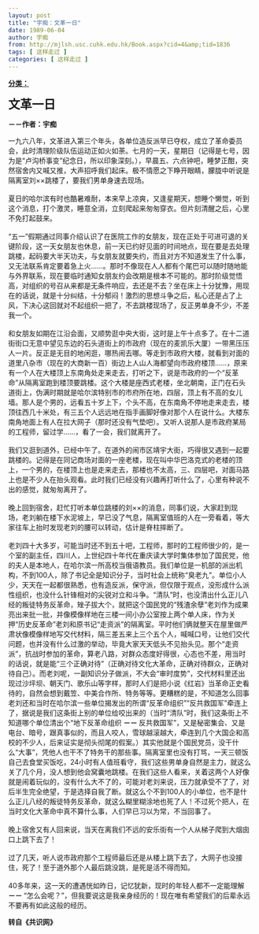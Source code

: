 ```yaml
---
layout: post
title: "宇痴：文革一日"
date: 1989-06-04
author: 宇痴
from: http://mjlsh.usc.cuhk.edu.hk/Book.aspx?cid=4&amp;tid=1836
tags: [ 这样走过 ]
categories: [ 这样走过 ]
---
```


<div style="margin: 15px 10px 10px 0px;">
<div>
<span id="ctl00_ContentPlaceHolder1_chapter1_SubjectLabel" style="font-weight:bold;text-decoration:underline;">
   分类：
  </span>
</div>
<p>
<strong>
<font size="5">
    文革一日
   </font>
</strong>
</p>
<p>
<strong>
   －－作者：宇痴
  </strong>
</p>
<p>
  一九六八年，文革进入第三个年头，各单位造反派早已夺权，成立了革命委员会，此时清理阶级队伍运动正如火如荼。七月的一天，星期日（记得是七号，因为是“卢沟桥事变”纪念日，所以印象深刻。），早晨五、六点钟吧，睡梦正酣，突然宿舍内又喊又推，大声招呼我们起床。极不情愿之下睁开眼睛，朦胧中听说是隔离室刘××跳楼了，要我们男单身速去现场。
  <br/>
<br/>
  夏日的哈尔滨有时也酷暑难耐，本来早上凉爽，又逢星期天，想睡个懒觉，听到这个消息，打个激灵，睡意全消，立刻爬起来匆匆穿衣。但片刻清醒之后，心里不免打起鼓来。
  <br/>
<br/>
  “五一”假期通过同事介绍认识了在医院工作的女朋友，现在正处于可进可退的关键阶段，这一天女朋友也休息，前一天已约好见面的时间地点，现在要是去处理跳楼，起码要大半天功夫，与女朋友就要失约，而且对方不知道发生了什么事，又无法联系肯定要着急上火……。那时不像现在人人都有个尾巴可以随时随地能与外界联系，现在要临时通知女朋友约会改期是根本不可能的。那时阶级觉悟高，对组织的号召从来都是无条件响应，去还是不去？坐在床上十分犹豫，用现在的话说，就是十分纠结，十分郁闷！激烈的思想斗争之后，私心还是占了上风，下决心这回就对不起组织一把了，不去跳楼现场了，反正男单身不少，不差我一个。
  <br/>
<br/>
  和女朋友如期在江沿会面，又顺势逛中央大街，这时是上午十点多了。在十二道街街口无意中望见东边的石头道街上的市政府（现在的麦凯乐大厦）一带黑压压人一片。反正是无目的地闲逛，哪热闹去哪。等走到市政府大楼，就看到对面的道里八杂市（现在的大商新一百）街边上人山人海都望向市政府楼顶……，原来有一个人在大楼顶上东南角处走来走去，打听之下，说是市政府的一个“反革命”从隔离室跑到楼顶要跳楼。这个大楼是座西式老楼，坐北朝南，正门在石头道街上，伪满时期就是哈尔滨特别市的市府所在地，四层，顶上有不高的女儿墙。那人是个男的，远看五十岁上下，个头不高，在东南角不停地走来走去，楼顶往西几十米处，有三五个人远远地在指手画脚好像对那个人在说什么。大楼东南角地面上有人在拉大网子（那时还没有气垫吧）。又听人说那人是市政府某局的工程师，留过学……，看了一会，我们就离开了。
  <br/>
<br/>
  我们又逛到道外，已经中午了。在道外的闹市区靖宇大街，巧得很又遇到一起要跳楼的。记得是在同记商场对面的一座老楼，现在叫中华巴洛克式的老楼的顶上，一个男的，在楼顶上也是走来走去，那楼也不太高，三、四层吧，对面马路上也是不少人在抬头观看。此时我们已经没有兴趣再打听什么了，心里有种说不出的感觉，就匆匆离开了。
  <br/>
<br/>
  晚上回到宿舍，赶忙打听本单位跳楼的刘××的消息，同事们说，大家赶到现场，老刘躺在楼下水泥坡上，早已没了气息，隔离室值班的人在一旁看着，等大家往车上抬时发现老刘的腰可以转动，估计是脊柱摔断了。
  <br/>
<br/>
  老刘四十大多岁，可能当时还不到五十吧，工程师，那时的工程师很少的，是一个室的副主任，四川人，上世纪四十年代在重庆读大学时集体参加了国民党，他的夫人是本地人，在哈尔滨一所高校当俄语教员。我们单位是一机部的派出机构，不到100人，除了书记全是知识分子，当时社会上统称“臭老九”。单位小人少，天天在一起都很熟悉，也有造反派，保守派，但仅限于观点，没形成什么派性组织，也没什么针锋相对的尖锐对立和斗争。“清队”时，也没清出什么正儿八经的叛徒特务反革命，矬子拔大个，就把这个国民党的“残渣余孽”老刘作为成果亮出来批一批，并像模像样地在三楼一间小办公室按上两个单人床，作为关押“历史反革命”老刘和原书记“走资派”的隔离室。平时他们俩就整天在屋里做严肃状像模像样地写交代材料，隔三差五来上三个五个人，喊喊口号，让他们交代问题，也并没有什么过激的举动，毕竟大家天天低头不见抬头见。那个“走资派”，抗战时参加的革命，算老八路，对群众态度好得很，心态也不差，用当时的话说，就是能“三个正确对待”（正确对待文化大革命，正确对待群众，正确对待自己）。而老刘呢，一副知识分子做派，不大会“审时度势”，交代材料里还出现过沙坪坝、朝天门、歌乐山等字样，那时人们是把小说《红岩》当革命正史看待的，自然会想到戴笠、中美合作所、特务等等。更糟糕的是，不知道怎么回事老刘还和当时在哈尔滨一些单位揭发出的所谓“反革命组织”“反共救国军”牵连上了，据说是我们这条街上别的单位给咬出来的（当时“清队”时，我们这条街上不知道哪个单位清出个“地下反革命组织
  <strong>
   －－
  </strong>
  反共救国军”，又是秘密集会、又是电台、暗号，跟真事似的，而且人咬人，雪球越滚越大，牵连到几个大国企和高校的不少人，后来证实是彻头彻尾的假案。）其实他就是个国民党员，没干什么“大事”，凭他人也干不了特务干的那些事。隔离室里也没有打骂，一天三顿饭自己去食堂买饭吃，24小时有人值班看守，我们这些男单身自然是主力，就这么关了几个月，没人想到他会窝囊地跳楼。在我们这些人看来，关着这两个人好像就是闹着玩似的，没有什么大不了的，可能对老刘来说，压力就承受不了了，对后半生完全绝望，于是选择自我了断。就这么个不到100人的小单位，也不是什么正儿八经的叛徒特务反革命，就这么糊里糊涂地也死了人！不过死个把人，在当时文化大革命中真不算什么事，人们早已习以为常，不当回事了。
  <br/>
<br/>
  晚上宿舍又有人回来说，当天在离我们不远的安乐街有一个人从梯子爬到大烟囱口上跳下去了！
  <br/>
<br/>
  过了几天，听人说市政府那个工程师最后还是从楼上跳下去了，大网子也没接住，死了！至于道外那个人最后跳没跳，是死是活不得而知。
  <br/>
<br/>
  40多年来，这一天的遭遇恍如昨日，记忆犹新，现时的年轻人都不一定能理解
  <strong>
   －－
  </strong>
  “怎么会呢？”，但我要说这是我亲身经历的！现在唯有希望我们的后辈永远不要再有如此这般的经历。
  <br/>
</p>
<p>
<strong>
   转自《共识网》
  </strong>
</p>
</div>
